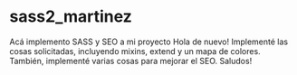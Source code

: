 # sass2_martinez
Acá implemento SASS y SEO a mi proyecto
Hola de nuevo! Implementé las cosas solicitadas, incluyendo mixins, extend y un mapa de colores. También, implementé varias cosas para mejorar el SEO. Saludos!
